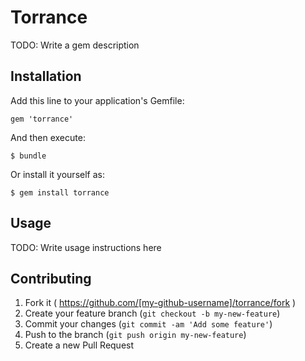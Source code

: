 # Torrance

TODO: Write a gem description

## Installation

Add this line to your application's Gemfile:

    gem 'torrance'

And then execute:

    $ bundle

Or install it yourself as:

    $ gem install torrance

## Usage

TODO: Write usage instructions here

## Contributing

1. Fork it ( https://github.com/[my-github-username]/torrance/fork )
2. Create your feature branch (`git checkout -b my-new-feature`)
3. Commit your changes (`git commit -am 'Add some feature'`)
4. Push to the branch (`git push origin my-new-feature`)
5. Create a new Pull Request
